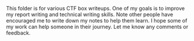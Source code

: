 This folder is for various CTF box writeups. One of my goals is to improve my report writing and technical writing skills. 
Note other people have encouraged me to write down my notes to help them learn. 
I hope some of my work can help someone in their journey. Let me know any comments or feedback.
